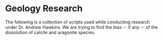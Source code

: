 # Geology Research
The following is a collection of scripts used while conducting research under Dr.
Andrew Hawkins. We are trying to find the bias -- if any -- of the dissolution of
calcite and aragonite species.